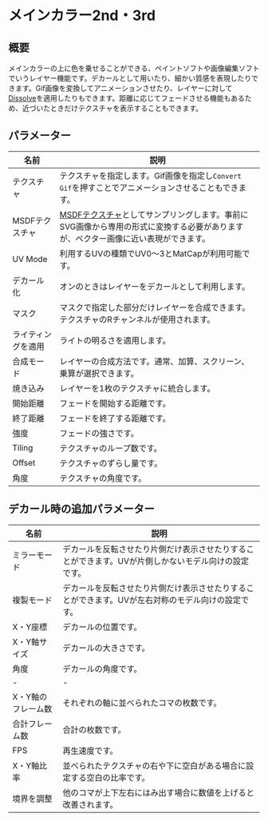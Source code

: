 # メインカラー2nd・3rd

## 概要
メインカラーの上に色を乗せることができる、ペイントソフトや画像編集ソフトでいうレイヤー機能です。デカールとして用いたり、細かい質感を表現したりできます。Gif画像を変換してアニメーションさせたり、レイヤーに対して[Dissolve](/ja-jp/advanced/dissolve.md)を適用したりもできます。距離に応じてフェードさせる機能もあるため、近づいたときだけテクスチャを表示することもできます。

## パラメーター

|名前|説明|
|-|-|
|テクスチャ|テクスチャを指定します。Gif画像を指定し`Convert Gif`を押すことでアニメーションさせることもできます。|
|MSDFテクスチャ|[MSDFテクスチャ](https://github.com/Chlumsky/msdfgen)としてサンプリングします。事前にSVG画像から専用の形式に変換する必要がありますが、ベクター画像に近い表現ができます。|
|UV Mode|利用するUVの種類でUV0～3とMatCapが利用可能です。|
|デカール化|オンのときはレイヤーをデカールとして利用します。|
|マスク|マスクで指定した部分だけレイヤーを合成できます。テクスチャのRチャンネルが使用されます。|
|ライティングを適用|ライトの明るさを適用します。|
|合成モード|レイヤーの合成方法です。通常、加算、スクリーン、乗算が選択できます。|
|焼き込み|レイヤーを1枚のテクスチャに統合します。|
|開始距離|フェードを開始する距離です。|
|終了距離|フェードを終了する距離です。|
|強度|フェードの強さです。|
|Tiling|テクスチャのループ数です。|
|Offset|テクスチャのずらし量です。|
|角度|テクスチャの角度です。|

## デカール時の追加パラメーター

|名前|説明|
|-|-|
|ミラーモード|デカールを反転させたり片側だけ表示させたりすることができます。UVが片側しかないモデル向けの設定です。|
|複製モード|デカールを反転させたり片側だけ表示させたりすることができます。UVが左右対称のモデル向けの設定です。|
|X・Y座標|デカールの位置です。|
|X・Y軸サイズ|デカールの大きさです。|
|角度|デカールの角度です。|
|-|-|
|X・Y軸のフレーム数|それぞれの軸に並べられたコマの枚数です。|
|合計フレーム数|合計の枚数です。|
|FPS|再生速度です。|
|X・Y軸比率|並べられたテクスチャの右や下に空白がある場合に設定する空白の比率です。|
|境界を調整|他のコマが上下左右にはみ出す場合に数値を上げると改善されます。|